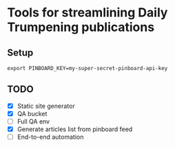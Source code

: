 # Tools for streamlining Daily Trumpening publications

## Setup
`export PINBOARD_KEY=my-super-secret-pinboard-api-key`

## TODO

- [X] Static site generator
- [X] QA bucket
- [ ] Full QA env
- [X] Generate articles list from pinboard feed
- [ ] End-to-end automation
